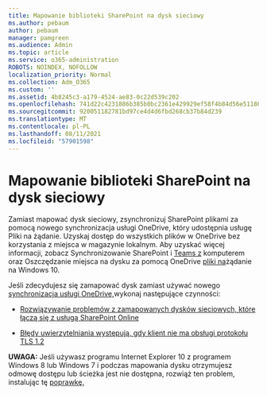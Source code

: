 ```yaml
---
title: Mapowanie biblioteki SharePoint na dysk sieciowy
ms.author: pebaum
author: pebaum
manager: pamgreen
ms.audience: Admin
ms.topic: article
ms.service: o365-administration
ROBOTS: NOINDEX, NOFOLLOW
localization_priority: Normal
ms.collection: Adm_O365
ms.custom: ''
ms.assetid: 4b8245c3-a179-4524-ae83-0c22d539c202
ms.openlocfilehash: 741d22c4231886b385b0bc2361e429929ef58f4b84d56e51186f129fc5d07921
ms.sourcegitcommit: 920051182781bd97ce4d4d6fbd268cb37b84d239
ms.translationtype: MT
ms.contentlocale: pl-PL
ms.lasthandoff: 08/11/2021
ms.locfileid: "57901598"
---
```

# <a name="map-a-sharepoint-library-to-a-network-drive"></a>Mapowanie biblioteki SharePoint na dysk sieciowy

Zamiast mapować dysk sieciowy, zsynchronizuj SharePoint plikami za pomocą nowego synchronizacja usługi OneDrive, który udostępnia usługę Pliki na żądanie. Uzyskaj dostęp do wszystkich plików w OneDrive bez korzystania z miejsca w magazynie lokalnym. Aby uzyskać więcej informacji, zobacz Synchronizowanie SharePoint i [Teams z](https://support.microsoft.com/office/sync-sharepoint-and-teams-files-with-your-computer-6de9ede8-5b6e-4503-80b2-6190f3354a88) komputerem oraz Oszczędzanie miejsca na dysku za pomocą OneDrive [pliki na](https://support.microsoft.com/office/save-disk-space-with-onedrive-files-on-demand-for-windows-10-0e6860d3-d9f3-4971-b321-7092438fb38e)żądanie na Windows 10.

Jeśli zdecydujesz się zamapować dysk zamiast używać nowego [synchronizacja usługi OneDrive,](https://support.microsoft.com/office/sync-sharepoint-and-teams-files-with-your-computer-6de9ede8-5b6e-4503-80b2-6190f3354a88)wykonaj następujące czynności:

- [Rozwiązywanie problemów z zamapowanych dysków sieciowych, które łączą się z usługą SharePoint Online](https://docs.microsoft.com/sharepoint/support/administration/troubleshoot-mapped-network-drives)

- [Błędy uwierzytelniania występują, gdy klient nie ma obsługi protokołu TLS 1.2](https://docs.microsoft.com/sharepoint/troubleshoot/administration/authentication-errors-tls12-support#network-drive-mapped-to-a-sharepoint-library)  

**UWAGA:** Jeśli używasz programu Internet Explorer 10 z programem Windows 8 lub Windows 7  i podczas  mapowania dysku otrzymujesz odmowę dostępu lub ścieżka jest nie dostępna, rozwiąż ten problem, instalując tę [poprawkę.](https://support.microsoft.com/topic/error-when-you-open-a-sharepoint-document-library-in-windows-explorer-or-map-a-network-drive-to-the-library-after-you-install-internet-explorer-10-96e640ba-059f-9b09-bb91-2a0319ee8b1d)